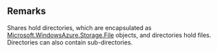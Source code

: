## Remarks  
 Shares hold directories, which are encapsulated as [Microsoft.WindowsAzure.Storage.File](assetId:///N:Microsoft.WindowsAzure.Storage.File?qualifyHint=False&autoUpgrade=True) objects, and directories hold files. Directories can also contain sub-directories.